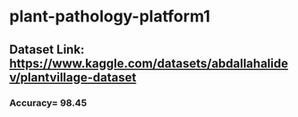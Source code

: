 # plant-pathology-platform1
## Dataset Link: https://www.kaggle.com/datasets/abdallahalidev/plantvillage-dataset 
### Accuracy= 98.45
